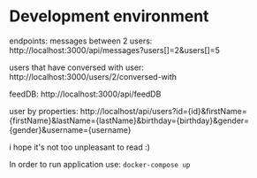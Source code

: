 # Development environment

endpoints:
messages between 2 users: http://localhost:3000/api/messages?users[]=2&users[]=5

users that have conversed with user: http://localhost:3000/users/2/conversed-with

feedDB: http://localhost:3000/api/feedDB

user by properties: http://localhost/api/users?id={id}&firstName={firstName}&lastName={lastName}&birthday={birthday}&gender={gender}&username={username}

i hope it's not too unpleasant to read :)

In order to run application use:
`docker-compose up`
